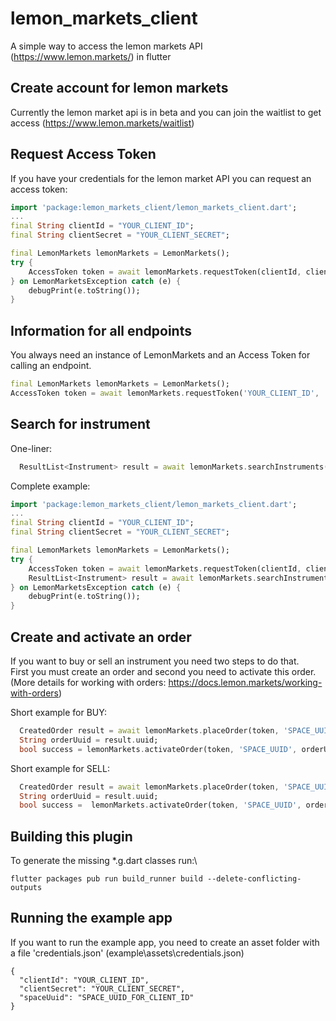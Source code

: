 # lemon_markets_client
A simple way to access the lemon markets API (https://www.lemon.markets/) in flutter

## Create account for lemon markets
Currently the lemon market api is in beta and you can join the waitlist to get access (https://www.lemon.markets/waitlist)

## Request Access Token
If you have your credentials for the lemon market API you can request an access token:

```dart
import 'package:lemon_markets_client/lemon_markets_client.dart';
...
final String clientId = "YOUR_CLIENT_ID";
final String clientSecret = "YOUR_CLIENT_SECRET";

final LemonMarkets lemonMarkets = LemonMarkets();
try {
    AccessToken token = await lemonMarkets.requestToken(clientId, clientSecret);
} on LemonMarketsException catch (e) {
    debugPrint(e.toString());
}
```
## Information for all endpoints
You always need an instance of LemonMarkets and an Access Token for calling an endpoint. 
```dart
final LemonMarkets lemonMarkets = LemonMarkets();
AccessToken token = await lemonMarkets.requestToken('YOUR_CLIENT_ID', 'YOUR_CLIENT_SECRET');
```
## Search for instrument
One-liner:
```dart
  ResultList<Instrument> result = await lemonMarkets.searchInstruments(token, query: 'Tesla');
```

Complete example: 

```dart
import 'package:lemon_markets_client/lemon_markets_client.dart';
...
final String clientId = "YOUR_CLIENT_ID";
final String clientSecret = "YOUR_CLIENT_SECRET";

final LemonMarkets lemonMarkets = LemonMarkets();
try {
    AccessToken token = await lemonMarkets.requestToken(clientId, clientSecret);
    ResultList<Instrument> result = await lemonMarkets.searchInstruments(token, query: searchString)
} on LemonMarketsException catch (e) {
    debugPrint(e.toString());
}
```

## Create and activate an order
If you want to buy or sell an instrument you need two steps to do that.\
First you must create an order and second you need to activate this order.\
(More details for working with orders: https://docs.lemon.markets/working-with-orders)

Short example for BUY:
```dart
  CreatedOrder result = await lemonMarkets.placeOrder(token, 'SPACE_UUID', 'US88160R1014', OrderSide.buy, 5);
  String orderUuid = result.uuid;
  bool success = lemonMarkets.activateOrder(token, 'SPACE_UUID', orderUuid);  
```
Short example for SELL:
```dart
  CreatedOrder result = await lemonMarkets.placeOrder(token, 'SPACE_UUID', 'US88160R1014', OrderSide.sell, 5);
  String orderUuid = result.uuid;
  bool success =  lemonMarkets.activateOrder(token, 'SPACE_UUID', orderUuid);
```



## Building this plugin
To generate the missing *.g.dart classes run:\
```
flutter packages pub run build_runner build --delete-conflicting-outputs
 ```

## Running the example app
If you want to run the example app, you need to create an asset folder with  a file 'credentials.json' 
(example\assets\credentials.json)
```
{
  "clientId": "YOUR_CLIENT_ID",
  "clientSecret": "YOUR_CLIENT_SECRET",
  "spaceUuid": "SPACE_UUID_FOR_CLIENT_ID"
}
```
